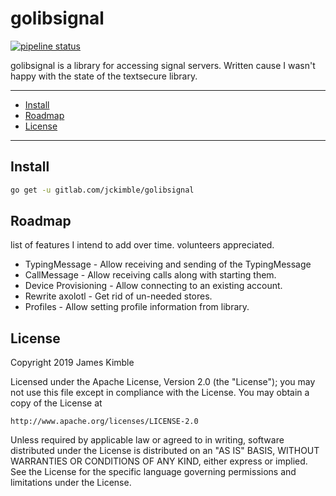 # golibsignal
[![pipeline status](https://gitlab.com/jckimble/golibsignal/badges/master/pipeline.svg)](https://gitlab.com/jckimble/golibsignal/commits/master)

golibsignal is a library for accessing signal servers. Written cause I wasn't happy with the state of the textsecure library.

---
* [Install](#install)
* [Roadmap](#roadmap)
* [License](#license)

---

## Install
```sh
go get -u gitlab.com/jckimble/golibsignal
```

## Roadmap
list of features I intend to add over time. volunteers appreciated.
 * TypingMessage - Allow receiving and sending of the TypingMessage
 * CallMessage - Allow receiving calls along with starting them.
 * Device Provisioning - Allow connecting to an existing account.
 * Rewrite axolotl - Get rid of un-needed stores.
 * Profiles - Allow setting profile information from library.

## License

Copyright 2019 James Kimble

Licensed under the Apache License, Version 2.0 (the "License");
you may not use this file except in compliance with the License.
You may obtain a copy of the License at

    http://www.apache.org/licenses/LICENSE-2.0

Unless required by applicable law or agreed to in writing, software
distributed under the License is distributed on an "AS IS" BASIS,
WITHOUT WARRANTIES OR CONDITIONS OF ANY KIND, either express or implied.
See the License for the specific language governing permissions and
limitations under the License.
